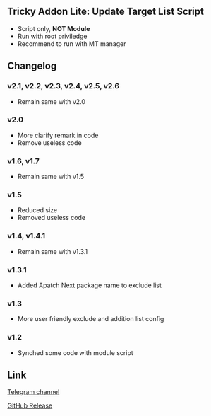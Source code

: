 ## Tricky Addon Lite: Update Target List Script
- Script only, **NOT Module**
- Run with root priviledge
- Recommend to run with MT manager

## Changelog
### v2.1, v2.2, v2.3, v2.4, v2.5, v2.6
- Remain same with v2.0

### v2.0
- More clarify remark in code
- Remove useless code

### v1.6, v1.7
- Remain same with v1.5

### v1.5
- Reduced size
- Removed useless code

### v1.4, v1.4.1
- Remain same with v1.3.1

### v1.3.1
- Added Apatch Next package name to exclude list

### v1.3
- More user friendly exclude and addition list config

### v1.2
- Synched some code with module script

## Link
[Telegram channel](https://t.me/kowchannel)

[GitHub Release](https://github.com/KOWX712/Tricky-Addon-Update-Target-List/releases/latest)

